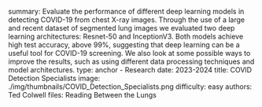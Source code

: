 summary: Evaluate the performance of different deep learning models in detecting COVID-19 from chest X-ray images. Through the use of a large and recent dataset of segmented lung images we evaluated two deep learning architectures: Resnet-50 and InceptionV3. Both models achieve high test accuracy, above 99%, suggesting that deep learning can be a useful tool for COVID-19 screening. We also look at some possible ways to improve the results, such as using different data processing techniques and model architectures.
type: anchor - Research
date: 2023-2024
title: COVID Detection Specialists
image: ./img/thumbnails/COVID_Detection_Specialists.png
difficulty: easy
authors: Ted Colwell
files: Reading Between the Lungs
